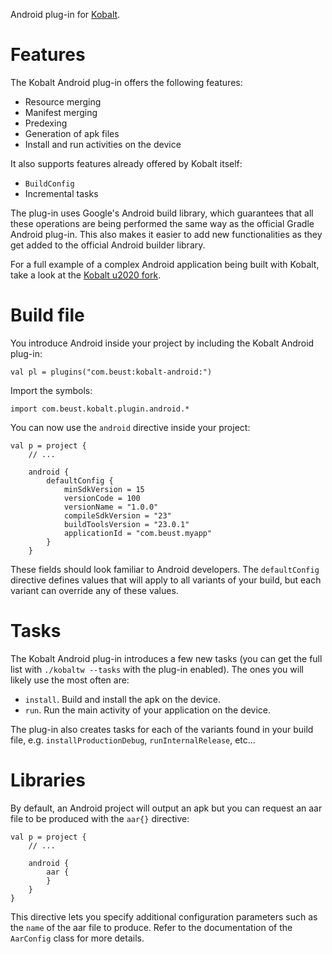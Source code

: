 Android plug-in for [Kobalt](http://beust.com/kobalt).

# Features

The Kobalt Android plug-in offers the following features:

- Resource merging
- Manifest merging
- Predexing
- Generation of apk files
- Install and run activities on the device

It also supports features already offered by Kobalt itself:

- `BuildConfig`
- Incremental tasks

The plug-in uses Google's Android build library, which guarantees that all these operations are being performed the same way as the official Gradle Android plug-in. This also makes it easier to add new functionalities as they get added to the official Android builder library.

For a full example of a complex Android application being built with Kobalt, take a look at the [Kobalt u2020 fork](https://github.com/cbeust/u2020/blob/build-with-kobalt/kobalt/src/Build.kt).

# Build file

You introduce Android inside your project by including the Kobalt Android plug-in:

```
val pl = plugins("com.beust:kobalt-android:")
```

Import the symbols:

```
import com.beust.kobalt.plugin.android.*
```

You can now use the `android` directive inside your project:

```
val p = project {
    // ...

    android {
        defaultConfig {
            minSdkVersion = 15
            versionCode = 100
            versionName = "1.0.0"
            compileSdkVersion = "23"
            buildToolsVersion = "23.0.1"
            applicationId = "com.beust.myapp"
        }
    }
```

These fields should look familiar to Android developers. The `defaultConfig` directive defines values that will apply to all variants of your build, but each variant can override any of these values.

# Tasks

The Kobalt Android plug-in introduces a few new tasks (you can get the full list with `./kobaltw --tasks` with the plug-in enabled). The ones you will likely use the most often are:

- `install`. Build and install the apk on the device.
- `run`. Run the main activity of your application on the device.

The plug-in also creates tasks for each of the variants found in your build file, e.g. `installProductionDebug`, `runInternalRelease`, etc...

# Libraries

By default, an Android project will output an apk but you can request an aar file to be produced with the `aar{}`
directive:

```
val p = project {
    // ...

    android {
        aar {
        }
    }
}
```

This directive lets you specify additional configuration parameters such as the `name` of the aar file to produce. Refer to the documentation of the `AarConfig` class for more details.
